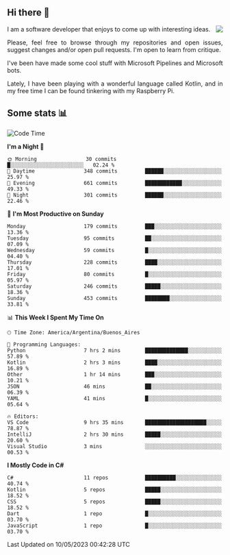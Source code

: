 ## Hi there :slightly_smiling_face:

<img src="https://github-readme-stats.vercel.app/api?username=victorgrycuk&show_icons=true&count_private=true&title_color=F7941E&icon_color=F7941E" align="right">

<p align="justify">
I am a software developer that enjoys to come up with interesting ideas.
<p/>

<p align= "justify">
Please, feel free to browse through my repositories and open issues, suggest changes and/or open pull requests. I'm open to learn from critique.
<p/>


<p align= "justify">
I've been have made some cool stuff with Microsoft Pipelines and Microsoft bots.
<p/>

<p align= "justify">
Lately, I have been playing with a wonderful language called Kotlin, and in my free time I can be found tinkering with my Raspberry Pi.
<p/>

## Some stats :bar_chart:
<!--START_SECTION:waka-->
![Code Time](http://img.shields.io/badge/Code%20Time-1%2C560%20hrs%2032%20mins-blue)

**I'm a Night 🦉** 

```text
🌞 Morning                30 commits          █░░░░░░░░░░░░░░░░░░░░░░░░   02.24 % 
🌆 Daytime                348 commits         ██████░░░░░░░░░░░░░░░░░░░   25.97 % 
🌃 Evening                661 commits         ████████████░░░░░░░░░░░░░   49.33 % 
🌙 Night                  301 commits         ██████░░░░░░░░░░░░░░░░░░░   22.46 % 
```
📅 **I'm Most Productive on Sunday** 

```text
Monday                   179 commits         ███░░░░░░░░░░░░░░░░░░░░░░   13.36 % 
Tuesday                  95 commits          ██░░░░░░░░░░░░░░░░░░░░░░░   07.09 % 
Wednesday                59 commits          █░░░░░░░░░░░░░░░░░░░░░░░░   04.40 % 
Thursday                 228 commits         ████░░░░░░░░░░░░░░░░░░░░░   17.01 % 
Friday                   80 commits          █░░░░░░░░░░░░░░░░░░░░░░░░   05.97 % 
Saturday                 246 commits         █████░░░░░░░░░░░░░░░░░░░░   18.36 % 
Sunday                   453 commits         ████████░░░░░░░░░░░░░░░░░   33.81 % 
```


📊 **This Week I Spent My Time On** 

```text
🕑︎ Time Zone: America/Argentina/Buenos_Aires

💬 Programming Languages: 
Python                   7 hrs 2 mins        ██████████████░░░░░░░░░░░   57.89 % 
Kotlin                   2 hrs 3 mins        ████░░░░░░░░░░░░░░░░░░░░░   16.89 % 
Other                    1 hr 14 mins        ███░░░░░░░░░░░░░░░░░░░░░░   10.21 % 
JSON                     46 mins             ██░░░░░░░░░░░░░░░░░░░░░░░   06.39 % 
YAML                     41 mins             █░░░░░░░░░░░░░░░░░░░░░░░░   05.64 % 

🔥 Editors: 
VS Code                  9 hrs 35 mins       ████████████████████░░░░░   78.87 % 
IntelliJ                 2 hrs 30 mins       █████░░░░░░░░░░░░░░░░░░░░   20.60 % 
Visual Studio            3 mins              ░░░░░░░░░░░░░░░░░░░░░░░░░   00.53 % 
```

**I Mostly Code in C#** 

```text
C#                       11 repos            ██████████░░░░░░░░░░░░░░░   40.74 % 
Kotlin                   5 repos             █████░░░░░░░░░░░░░░░░░░░░   18.52 % 
CSS                      5 repos             █████░░░░░░░░░░░░░░░░░░░░   18.52 % 
Dart                     1 repo              █░░░░░░░░░░░░░░░░░░░░░░░░   03.70 % 
JavaScript               1 repo              █░░░░░░░░░░░░░░░░░░░░░░░░   03.70 % 
```




 Last Updated on 10/05/2023 00:42:28 UTC
<!--END_SECTION:waka-->
